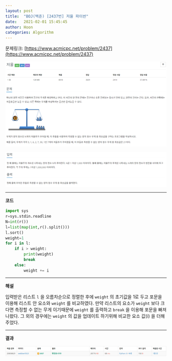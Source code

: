 ```yaml
---
layout: post
title:  "BOJ(백준) [2437번] 저울 파이썬"
date:   2021-02-01 15:45:45
author: Hoon
categories: Algorithm
---
```


문제링크: [https://www.acmicpc.net/problem/2437](https://www.acmicpc.net/problem/2437)

![저울_문제_1.PNG](https://github.com/hoon-923/hoon-923.github.io/blob/main/_images/Algorithm/BOJ/2437/%EC%A0%80%EC%9A%B8_%EB%AC%B8%EC%A0%9C_1.PNG?raw=true)

![저울_문제_2.PNG](https://github.com/hoon-923/hoon-923.github.io/blob/main/_images/Algorithm/BOJ/2437/%EC%A0%80%EC%9A%B8_%EB%AC%B8%EC%A0%9C_2.PNG?raw=true)

----

**코드**

~~~python
import sys
r=sys.stdin.readline
N=int(r())
l=list(map(int,r().split()))
l.sort()
weight=1
for i in l:
	if i > weight:
		print(weight)
		break
	else:
		weight += i
~~~

----

**해설**

입력받은 리스트 `l` 을 오름차순으로 정렬한 후에 `weight` 의 초기값을 1로 두고 포문을 이용해 리스트 안 요소와 `weight` 를 비교하였다. 만약 리스트의 요소가 `weight` 보다 크다면 측정할 수 없는 무게 이기때문에 `weight` 를 출력하고 `break` 을 이용해 포문을 빠져나왔다. 그 외의 경우에는 `weight` 의 값을 업데이트 하기위해 비교한 요소 값(i) 을 더해주었다.

----

**결과**

![저울_결과.PNG](https://github.com/hoon-923/hoon-923.github.io/blob/main/_images/Algorithm/BOJ/2437/%EC%A0%80%EC%9A%B8_%EA%B2%B0%EA%B3%BC.PNG?raw=true)